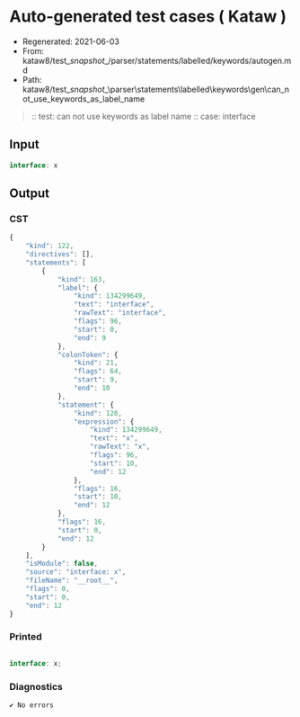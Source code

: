 # Auto-generated test cases ( Kataw )
- Regenerated: 2021-06-03
- From: kataw8/test\__snapshot__/parser/statements/labelled/keywords/autogen.md
- Path: kataw8/test\__snapshot__\parser\statements\labelled\keywords\gen\can_not_use_keywords_as_label_name
> :: test: can not use keywords as label name
> :: case: interface
## Input

`````js
interface: x
`````
## Output

### CST

```javascript
{
    "kind": 122,
    "directives": [],
    "statements": [
        {
            "kind": 163,
            "label": {
                "kind": 134299649,
                "text": "interface",
                "rawText": "interface",
                "flags": 96,
                "start": 0,
                "end": 9
            },
            "colonToken": {
                "kind": 21,
                "flags": 64,
                "start": 9,
                "end": 10
            },
            "statement": {
                "kind": 120,
                "expression": {
                    "kind": 134299649,
                    "text": "x",
                    "rawText": "x",
                    "flags": 96,
                    "start": 10,
                    "end": 12
                },
                "flags": 16,
                "start": 10,
                "end": 12
            },
            "flags": 16,
            "start": 0,
            "end": 12
        }
    ],
    "isModule": false,
    "source": "interface: x",
    "fileName": "__root__",
    "flags": 0,
    "start": 0,
    "end": 12
}
```

### Printed

```javascript

interface: x;
```

### Diagnostics

```javascript
✔ No errors
```

